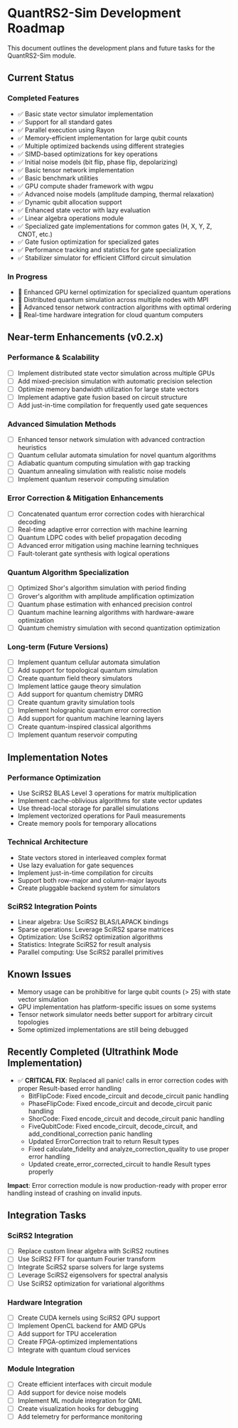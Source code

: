 # QuantRS2-Sim Development Roadmap

This document outlines the development plans and future tasks for the QuantRS2-Sim module.

## Current Status

### Completed Features

- ✅ Basic state vector simulator implementation
- ✅ Support for all standard gates
- ✅ Parallel execution using Rayon
- ✅ Memory-efficient implementation for large qubit counts
- ✅ Multiple optimized backends using different strategies
- ✅ SIMD-based optimizations for key operations
- ✅ Initial noise models (bit flip, phase flip, depolarizing)
- ✅ Basic tensor network implementation
- ✅ Basic benchmark utilities
- ✅ GPU compute shader framework with wgpu
- ✅ Advanced noise models (amplitude damping, thermal relaxation)
- ✅ Dynamic qubit allocation support
- ✅ Enhanced state vector with lazy evaluation
- ✅ Linear algebra operations module
- ✅ Specialized gate implementations for common gates (H, X, Y, Z, CNOT, etc.)
- ✅ Gate fusion optimization for specialized gates
- ✅ Performance tracking and statistics for gate specialization
- ✅ Stabilizer simulator for efficient Clifford circuit simulation

### In Progress

- 🔄 Enhanced GPU kernel optimization for specialized quantum operations
- 🔄 Distributed quantum simulation across multiple nodes with MPI
- 🔄 Advanced tensor network contraction algorithms with optimal ordering
- 🔄 Real-time hardware integration for cloud quantum computers

## Near-term Enhancements (v0.2.x)

### Performance & Scalability
- [ ] Implement distributed state vector simulation across multiple GPUs
- [ ] Add mixed-precision simulation with automatic precision selection
- [ ] Optimize memory bandwidth utilization for large state vectors
- [ ] Implement adaptive gate fusion based on circuit structure
- [ ] Add just-in-time compilation for frequently used gate sequences

### Advanced Simulation Methods
- [ ] Enhanced tensor network simulation with advanced contraction heuristics
- [ ] Quantum cellular automata simulation for novel quantum algorithms
- [ ] Adiabatic quantum computing simulation with gap tracking
- [ ] Quantum annealing simulation with realistic noise models
- [ ] Implement quantum reservoir computing simulation

### Error Correction & Mitigation Enhancements
- [ ] Concatenated quantum error correction codes with hierarchical decoding
- [ ] Real-time adaptive error correction with machine learning
- [ ] Quantum LDPC codes with belief propagation decoding
- [ ] Advanced error mitigation using machine learning techniques
- [ ] Fault-tolerant gate synthesis with logical operations

### Quantum Algorithm Specialization
- [ ] Optimized Shor's algorithm simulation with period finding
- [ ] Grover's algorithm with amplitude amplification optimization
- [ ] Quantum phase estimation with enhanced precision control
- [ ] Quantum machine learning algorithms with hardware-aware optimization
- [ ] Quantum chemistry simulation with second quantization optimization

### Long-term (Future Versions)

- [ ] Implement quantum cellular automata simulation
- [ ] Add support for topological quantum simulation
- [ ] Create quantum field theory simulators
- [ ] Implement lattice gauge theory simulation
- [ ] Add support for quantum chemistry DMRG
- [ ] Create quantum gravity simulation tools
- [ ] Implement holographic quantum error correction
- [ ] Add support for quantum machine learning layers
- [ ] Create quantum-inspired classical algorithms
- [ ] Implement quantum reservoir computing

## Implementation Notes

### Performance Optimization
- Use SciRS2 BLAS Level 3 operations for matrix multiplication
- Implement cache-oblivious algorithms for state vector updates
- Use thread-local storage for parallel simulations
- Implement vectorized operations for Pauli measurements
- Create memory pools for temporary allocations

### Technical Architecture
- State vectors stored in interleaved complex format
- Use lazy evaluation for gate sequences
- Implement just-in-time compilation for circuits
- Support both row-major and column-major layouts
- Create pluggable backend system for simulators

### SciRS2 Integration Points
- Linear algebra: Use SciRS2 BLAS/LAPACK bindings
- Sparse operations: Leverage SciRS2 sparse matrices
- Optimization: Use SciRS2 optimization algorithms
- Statistics: Integrate SciRS2 for result analysis
- Parallel computing: Use SciRS2 parallel primitives

## Known Issues

- Memory usage can be prohibitive for large qubit counts (> 25) with state vector simulation
- GPU implementation has platform-specific issues on some systems
- Tensor network simulator needs better support for arbitrary circuit topologies
- Some optimized implementations are still being debugged

## Recently Completed (Ultrathink Mode Implementation)

- ✅ **CRITICAL FIX**: Replaced all panic! calls in error correction codes with proper Result-based error handling
  - BitFlipCode: Fixed encode_circuit and decode_circuit panic handling
  - PhaseFlipCode: Fixed encode_circuit and decode_circuit panic handling
  - ShorCode: Fixed encode_circuit and decode_circuit panic handling
  - FiveQubitCode: Fixed encode_circuit, decode_circuit, and add_conditional_correction panic handling
  - Updated ErrorCorrection trait to return Result types
  - Fixed calculate_fidelity and analyze_correction_quality to use proper error handling
  - Updated create_error_corrected_circuit to handle Result types properly

**Impact**: Error correction module is now production-ready with proper error handling instead of crashing on invalid inputs.

## Integration Tasks

### SciRS2 Integration
- [ ] Replace custom linear algebra with SciRS2 routines
- [ ] Use SciRS2 FFT for quantum Fourier transform
- [ ] Integrate SciRS2 sparse solvers for large systems
- [ ] Leverage SciRS2 eigensolvers for spectral analysis
- [ ] Use SciRS2 optimization for variational algorithms

### Hardware Integration
- [ ] Create CUDA kernels using SciRS2 GPU support
- [ ] Implement OpenCL backend for AMD GPUs
- [ ] Add support for TPU acceleration
- [ ] Create FPGA-optimized implementations
- [ ] Integrate with quantum cloud services

### Module Integration
- [ ] Create efficient interfaces with circuit module
- [ ] Add support for device noise models
- [ ] Implement ML module integration for QML
- [ ] Create visualization hooks for debugging
- [ ] Add telemetry for performance monitoring